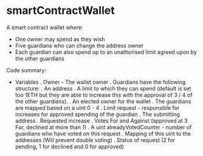 # smartContractWallet
A smart contract wallet where:

- One owner may spend as they wish
- Five guardians who can change the address owner
- Each guardian can also spend up to an unathorised limit agreed upon by the other guardians


Code summary:
- Variables
. Owner - The wallet owner
. Guardians have the following structure:
    . An address
    . A limit to which they can spend (default is set too 1ETH but they are able to increase this with the approval of 3 / 4 of the other guardians).
    . An elected owner for the wallet
    . The guardians are mapped based on a uint 0 - 4
. Limit request - responsible for increases for approved spending of the guardian
    . The submitting address
    . Requested increase
    . Votes For and Against (approved at 3 For, declined at more than 1)
    . A uint alreadyVotedCounter - number of guardians who have voted on this request
    . Mapping of this uint to the addresses (Will prevent double voting)
    . Status of request (2 for pending, 1 for declined and 0 for approved)
